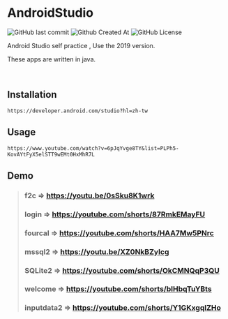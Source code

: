 # AndroidStudio
![GitHub last commit](https://img.shields.io/github/last-commit/Xiang511/AndroidStudio?style=for-the-badge&color=blue)  ![Github Created At](https://img.shields.io/github/created-at/Xiang511/AndroidStudio?style=for-the-badge&color=blue) ![GitHub License](https://img.shields.io/github/license/xiang511/AndroidStudio?style=for-the-badge&color=blue)

Android Studio self practice , Use the 2019 version.

These apps are written in java. 



</br>

## Installation
```
https://developer.android.com/studio?hl=zh-tw
```
## Usage
```
https://www.youtube.com/watch?v=6pJqYvge8TY&list=PLPh5-KovAYtFyX5elSTT9wEMt0HxMhR7L
```



## Demo
> ### f2c => https://youtu.be/0sSku8K1wrk
> ### login => https://youtube.com/shorts/87RmkEMayFU
> ### fourcal => https://youtube.com/shorts/HAA7Mw5PNrc
> ### mssql2 => https://youtu.be/XZ0NkBZyIcg
> ### SQLite2 => https://youtube.com/shorts/OkCMNQqP3QU
> ### welcome => https://youtube.com/shorts/bIHbqTuYBts
> ### inputdata2 => https://youtube.com/shorts/Y1GKxgqlZHo
<br>
